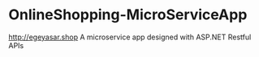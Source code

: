 # OnlineShopping-MicroServiceApp
http://egeyasar.shop
A microservice app designed with ASP.NET Restful APIs
